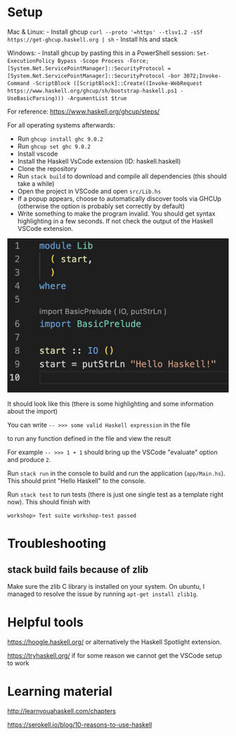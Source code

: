 # Setup

Mac & Linux:
    - Install ghcup `curl --proto '=https' --tlsv1.2 -sSf https://get-ghcup.haskell.org | sh`
        - Install hls and stack

Windows: 
    - Install ghcup by pasting this in a PowerShell session: `Set-ExecutionPolicy Bypass -Scope Process -Force;[System.Net.ServicePointManager]::SecurityProtocol = [System.Net.ServicePointManager]::SecurityProtocol -bor 3072;Invoke-Command -ScriptBlock ([ScriptBlock]::Create((Invoke-WebRequest https://www.haskell.org/ghcup/sh/bootstrap-haskell.ps1 -UseBasicParsing))) -ArgumentList $true`    

For reference: https://www.haskell.org/ghcup/steps/

For all operating systems afterwards:
- Run `ghcup install ghc 9.0.2`
- Run `ghcup set ghc 9.0.2`
- Install vscode
- Install the Haskell VsCode extension (ID: haskell.haskell)
- Clone the repository
- Run `stack build` to download and compile all dependencies (this should take a while)
- Open the project in VSCode and open `src/Lib.hs`
- If a popup appears, choose to automatically discover tools via GHCUp (otherwise the option is probably set correctly by default)
- Write something to make the program invalid. You should get syntax highlighting in a few seconds. If not check the output of the Haskell VSCode extension.

![How it should look](./docs/how-it-should-look.png)

It should look like this (there is some highlighting and some information about the import)

You can write
`-- >>> some valid Haskell expression` in the file

to run any function defined in the file and view the result

For example
`-- >>> 1 + 1` should bring up the VSCode "evaluate" option and produce `2`.

Run `stack run` in the console to build and run the application (`app/Main.hs`). This should print "Hello Haskell" to the console.

Run `stack test` to run tests (there is just one single test as a template right now). This should finish with
```
workshop> Test suite workshop-test passed
```

# Troubleshooting

## stack build fails because of zlib

Make sure the zlib C library is installed on your system.
On ubuntu, I managed to resolve the issue by running `apt-get install zlib1g`.

# Helpful tools

https://hoogle.haskell.org/ or alternatively the Haskell Spotlight extension.

https://tryhaskell.org/ if for some reason we cannot get the VSCode setup to work

# Learning material

http://learnyouahaskell.com/chapters

https://serokell.io/blog/10-reasons-to-use-haskell
